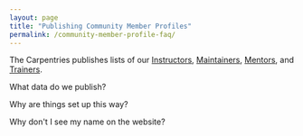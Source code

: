 ```yaml
---
layout: page
title: "Publishing Community Member Profiles"
permalink: /community-member-profile-faq/
---
```



The Carpentries publishes lists of our [Instructors](/instructors/), [Maintainers](/maintainers/), [Mentors](/mentors/), and  [Trainers](/trainers/).

What data do we publish?

Why are things set up this way?

Why don't I see my name on the website?




